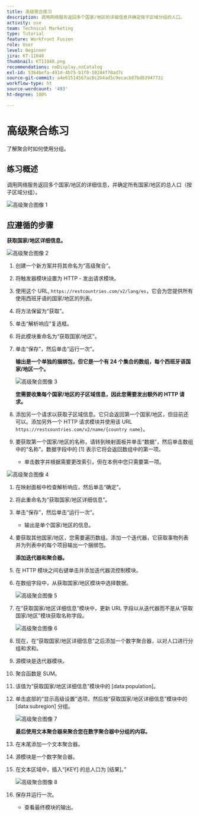 ```yaml
---
title: 高级聚合练习
description: 调用网络服务返回多个国家/地区的详细信息并确定按子区域分组的人口。
activity: use
team: Technical Marketing
type: Tutorial
feature: Workfront Fusion
role: User
level: Beginner
jira: KT-11048
thumbnail: KT11048.png
recommendations: noDisplay,noCatalog
exl-id: 5364befa-491d-4b75-b1f0-10244f70ad7c
source-git-commit: a4e61514567ac8c2b4ad5c9ecacb87bd83947731
workflow-type: ht
source-wordcount: '493'
ht-degree: 100%

---
```


# 高级聚合练习

了解聚合时如何使用分组。

## 练习概述

调用网络服务返回多个国家/地区的详细信息，并确定所有国家/地区的总人口（按子区域分组）。

![高级聚合图像 1](../12-exercises/assets/advanced-aggregation-walkthrough-1.png)

## 应遵循的步骤

**获取国家/地区详细信息。**

![高级聚合图像 2](../12-exercises/assets/advanced-aggregation-walkthrough-2.png)

1. 创建一个新方案并将其命名为“高级聚合”。
1. 将触发器模块设置为 HTTP - 发出请求模块。
1. 使用这个 URL, `https://restcountries.com/v2/lang/es`，它会为您提供所有使用西班牙语的国家/地区的列表。
1. 将方法保留为“获取”。
1. 单击“解析响应”复选框。
1. 将此模块重命名为“获取国家/地区”。
1. 单击“保存”，然后单击“运行一次”。

   **输出是一个单独的捆绑包，但它是一个有 24 个集合的数组，每个西班牙语国家/地区一个。**

   ![高级聚合图像 3](../12-exercises/assets/advanced-aggregation-walkthrough-3.png)

   **您需要收集每个国家/地区的子区域信息，因此您需要发出额外的 HTTP 请求。**

1. 添加另一个请求以获取子区域信息。它只会返回第一个国家/地区，但目前还可以。添加另外一个 HTTP 请求模块并使用该 URL `https://restcountries.com/v2/name/{country name}`。
1. 要获取第一个国家/地区的名称，请转到映射面板并单击“数据”，然后单击数组中的“名称”。数据字段中的 [1] 表示它将会返回数组中的第一项。

   + 单击数字并根据需要更改索引，但在本例中您只需要第一项。

![高级聚合图像 4](../12-exercises/assets/advanced-aggregation-walkthrough-4.png)

1. 在映射面板中检查解析响应，然后单击“确定”。
1. 将此重命名为“获取国家/地区详细信息”。
1. 单击“保存”，然后单击“运行一次”。

   + 输出是单个国家/地区的信息。

1. 要获取其他国家/地区，您需要遍历数组。添加一个迭代器，它获取事物列表并为列表中的每个项目输出一个捆绑包。

   **添加迭代器和聚合器。**

1. 在 HTTP 模块之间右键单击并添加迭代器流控制模块。
1. 在数组字段中，从获取国家/地区模块中选择数据。

   ![高级聚合图像 5](../12-exercises/assets/advanced-aggregation-walkthrough-5.png)

1. 在“获取国家/地区详细信息”模块中，更新 URL 字段以从迭代器而不是从“获取国家/地区”模块获取名称字段。

   ![高级聚合图像 6](../12-exercises/assets/advanced-aggregation-walkthrough-6.png)

1. 现在，在“获取国家/地区详细信息”之后添加一个数字聚合器，以对人口进行分组和求和。
1. 源模块是迭代器模块。
1. 聚合函数是 SUM。
1. 该值为“获取国家/地区详细信息”模块中的 [data:population]。
1. 单击底部的“显示高级设置”选项，然后按“获取国家/地区详细信息”模块中的 [data:subregion] 分组。

   ![高级聚合图像 7](../12-exercises/assets/advanced-aggregation-walkthrough-7.png)

   **最后使用文本聚合器来聚合您在数字聚合器中分组的内容。**

1. 在末尾添加一个文本聚合器。
1. 源模块是一个数字聚合器。
1. 在文本区域中，插入“[KEY] 的总人口为 [结果]。”

   ![高级聚合图像 8](../12-exercises/assets/advanced-aggregation-walkthrough-8.png)

1. 保存并运行一次。

   + 查看最终模块的输出。
